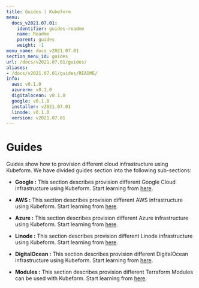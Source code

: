 ```yaml
---
title: Guides | Kubeform
menu:
  docs_v2021.07.01:
    identifier: guides-readme
    name: Readme
    parent: guides
    weight: -1
menu_name: docs_v2021.07.01
section_menu_id: guides
url: /docs/v2021.07.01/guides/
aliases:
- /docs/v2021.07.01/guides/README/
info:
  aws: v0.1.0
  azurerm: v0.1.0
  digitalocean: v0.1.0
  google: v0.1.0
  installer: v2021.07.01
  linode: v0.1.0
  version: v2021.07.01
---
```


# Guides

Guides show how to provision different cloud infrastructure using Kubeform. We have divided guides section into the following sub-sections:

- **Google :** This section describes provision different Google Cloud infrastructure using Kubeform. Start learning from [here](/docs/v2021.07.01/guides/google/README).

- **AWS :** This section describes provision different AWS infrastructure using Kubeform. Start learning from [here](/docs/v2021.07.01/guides/aws/README).

- **Azure :** This section describes provision different Azure infrastructure using Kubeform. Start learning from [here](/docs/v2021.07.01/guides/azure/README).

- **Linode :** This section describes provision different Linode infrastructure using Kubeform. Start learning from [here](/docs/v2021.07.01/guides/linode/README).

- **DigitalOcean :** This section describes provision different DigitalOcean infrastructure using Kubeform. Start learning from [here](/docs/v2021.07.01/guides/digitalocean/README).

- **Modules :** This section describes provision different Terraform Modules can be used with Kubeform. Start learning from [here](/docs/v2021.07.01/guides/modules/README).
